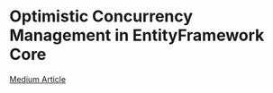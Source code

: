 # Optimistic Concurrency Management in EntityFramework Core

[Medium Article](https://codeburst.io/optimistic-concurrency-management-in-entityframework-core-79a4921067cb)
